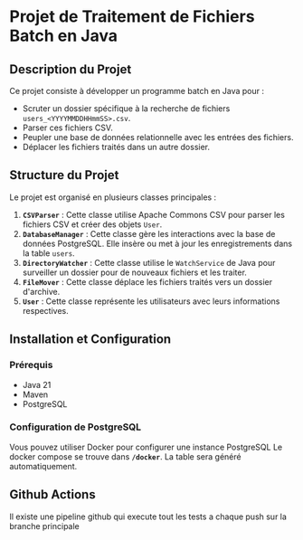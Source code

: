 # Projet de Traitement de Fichiers Batch en Java

## Description du Projet

Ce projet consiste à développer un programme batch en Java pour :
- Scruter un dossier spécifique à la recherche de fichiers `users_<YYYYMMDDHHmmSS>.csv`.
- Parser ces fichiers CSV.
- Peupler une base de données relationnelle avec les entrées des fichiers.
- Déplacer les fichiers traités dans un autre dossier.

## Structure du Projet

Le projet est organisé en plusieurs classes principales :

1. **`CSVParser`** : Cette classe utilise Apache Commons CSV pour parser les fichiers CSV et créer des objets `User`.
2. **`DatabaseManager`** : Cette classe gère les interactions avec la base de données PostgreSQL. Elle insère ou met à jour les enregistrements dans la table `users`.
3. **`DirectoryWatcher`** : Cette classe utilise le `WatchService` de Java pour surveiller un dossier pour de nouveaux fichiers et les traiter.
4. **`FileMover`** : Cette classe déplace les fichiers traités vers un dossier d'archive.
5. **`User`** : Cette classe représente les utilisateurs avec leurs informations respectives.

## Installation et Configuration

### Prérequis

- Java 21
- Maven
- PostgreSQL

### Configuration de PostgreSQL

Vous pouvez utiliser Docker pour configurer une instance PostgreSQL
Le docker compose se trouve dans **`/docker`**. La table sera généré automatiquement.

## Github Actions

Il existe une pipeline github qui execute tout les tests a chaque push sur la branche principale